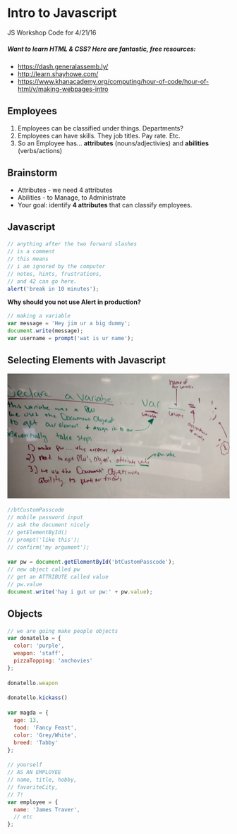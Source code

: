 # Intro to Javascript 
JS Workshop Code for 4/21/16

##### Want to learn HTML & CSS? Here are _fantastic_, free resources:
- https://dash.generalassemb.ly/
- http://learn.shayhowe.com/
- https://www.khanacademy.org/computing/hour-of-code/hour-of-html/v/making-webpages-intro

## Employees

1. Employees can be classified under things. Departments?
2. Employees can have skills. They job titles. Pay rate. Etc.
3. So an Employee has... **attributes** (nouns/adjectivies) and **abilities** (verbs/actions)

## Brainstorm

- Attributes - we need 4 attributes
- Abilities - to Manage, to Administrate
- Your goal: identify **4 attributes** that can classify employees.

## Javascript

```js
// anything after the two forward slashes
// is a comment
// this means
// i am ignored by the computer
// notes, hints, frustrations,
// and 42 can go here.
alert('break in 10 minutes');
```

**Why should you not use Alert in production?**

```js
// making a variable
var message = 'Hey jim ur a big dummy';
document.write(message);
var username = prompt('wat is ur name');
```

## Selecting Elements with Javascript

![img.jpg](img.jpg)

```js
//btCustomPasscode
// mobile password input
// ask the document nicely
// getElementById()
// prompt('like this');
// confirm('my argument');

var pw = document.getElementById('btCustomPasscode');
// new object called pw
// get an ATTRIBUTE called value
// pw.value
document.write('hay i gut ur pw:' + pw.value);
```

## Objects

```js
// we are going make people objects
var donatello = {
  color: 'purple',
  weapon: 'staff',
  pizzaTopping: 'anchovies'
};

donatello.weapon

donatello.kickass()

var magda = {
  age: 13,
  food: 'Fancy Feast',
  color: 'Grey/White',
  breed: 'Tabby'
};

// yourself
// AS AN EMPLOYEE
// name, title, hobby,
// favoriteCity, 
// 7! 
var employee = {
  name: 'James Traver',
  // etc
};
```



